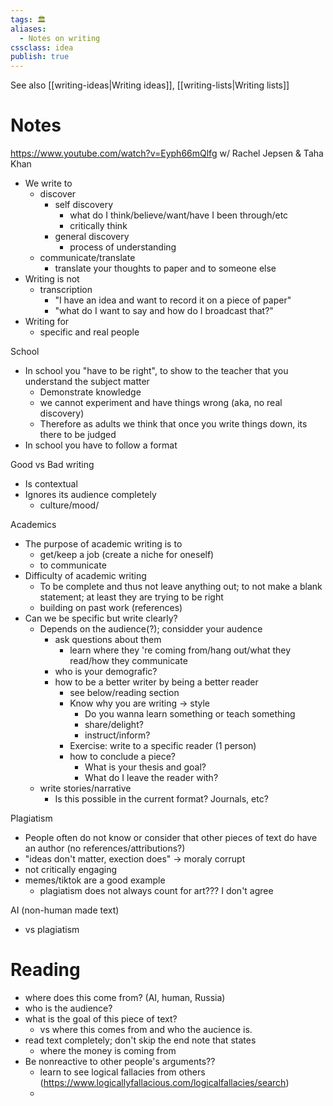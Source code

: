```yaml
---
tags: 🏛
aliases: 
  - Notes on writing
cssclass: idea
publish: true
---
```

See also [[writing-ideas|Writing ideas]], [[writing-lists|Writing lists]]

# Notes
https://www.youtube.com/watch?v=Eyph66mQlfg w/ Rachel Jepsen & Taha Khan
- We write to
  - discover
    - self discovery
      - what do I think/believe/want/have I been through/etc
      - critically think
    - general discovery
      - process of understanding
  - communicate/translate
    - translate your thoughts to paper and to someone else
- Writing is not
  - transcription
    - "I have an idea and want to record it on a piece of paper"
    - "what do I want to say and how do I broadcast that?"
- Writing for
  - specific and real people

School
- In school you "have to be right", to show to the teacher that you understand the subject matter
  - Demonstrate knowledge
  - we cannot experiment and have things wrong (aka, no real discovery)
  - Therefore as adults we think that once you write things down, its there to be judged
- In school you have to follow a format

Good vs Bad writing
- Is contextual
- Ignores its audience completely
  - culture/mood/

Academics
- The purpose of academic writing is to
  - get/keep a job (create a niche for oneself)
  - to communicate 
- Difficulty of academic writing
  - To be complete and thus not leave anything out; to not make a blank statement; at least they are trying to be right
  - building on past work (references)
- Can we be specific but write clearly?
  - Depends on the audience(?); considder your audence
    - ask questions about them
      - learn where they 're coming from/hang out/what they read/how they communicate
    - who is your demografic?
    - how to be a better writer by being a better reader
      - see below/reading section
      - Know why you are writing -> style
        - Do you wanna learn something or teach something
        - share/delight?
        - instruct/inform?
      - Exercise: write to a specific reader (1 person)
      - how to conclude a piece?
        - What is your thesis and goal?
        - What do I leave the reader with?
  - write stories/narrative
    - Is this possible in the current format? Journals, etc?

Plagiatism
- People often do not know or consider that other pieces of text do have an author (no references/attributions?)
- "ideas don't matter, exection does" -> moraly corrupt
- not critically engaging
- memes/tiktok are a good example 
  - plagiatism does not always count for art??? I don't agree

AI (non-human made text)
- vs plagiatism

# Reading
- where does this come from? (AI, human, Russia)
- who is the audience?
- what is the goal of this piece of text?
  - vs where this comes from and who the aucience is.
- read text completely; don't skip the end note that states
  - where the money is coming from
- Be nonreactive to other people's arguments??
  - learn to see logical fallacies from others (https://www.logicallyfallacious.com/logicalfallacies/search)
  - 